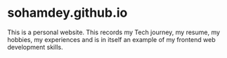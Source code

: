 # sohamdey.github.io
This is a personal website. This records my Tech journey, my resume, my hobbies, my experiences and is in itself an example of my frontend web development skills.
